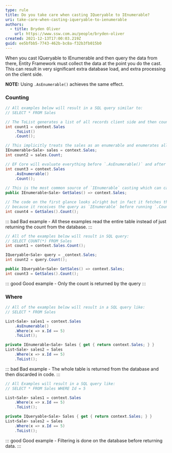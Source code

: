 ```yaml
---
type: rule
title: Do you take care when casting IQueryable to IEnumerable?
uri: take-care-when-casting-iqueryable-to-ienumerable
authors:
  - title: Bryden Oliver
    url: https://www.ssw.com.au/people/bryden-oliver
created: 2021-12-13T17:00:03.219Z
guid: ee5bfbb5-7743-462b-bc8a-f32b3fb015b0
---
```

When you cast IQueryable to IEnumerable and then query the data from there, Entity Framework must collect the data at the point you do the cast. This can result in very significant extra database load, and extra processing on the client side.

**NOTE:** Using `.AsEnumerable()` achieves the same effect.

<!--endintro-->

### Counting

```cs
// All examples below will result in a SQL query similar to:
// SELECT * FROM Sales

// The ToList generates a list of all records client side and then counts them.
int count1 = context.Sales
    .ToList()
    .Count();

// This implicitly treats the sales as an enumerable and enumerates all the items to count them.
IEnumerable<Sale> sales = context.Sales;
int count2 = sales.Count;	

// EF Core will evaluate everything before `.AsEnumerable()` and after that line, everything is in-memory.
int count3 = context.Sales
    .AsEnumerable()
    .Count();
    
// This is the most common source of `IEnumerable` casting which can cause significant performance issues.
public IEnumerable<Sale> GetSales() => context.Sales;

// The code on the first glance looks alright but in fact it fetches the entire table from SQL Server
// because it receives the query as `IEnumerable` before running `.Count()`.
int count4 = GetSales().Count();
```

::: bad
Bad example - All these examples read the entire table instead of just returning the count from the database.
:::

```cs
// All of the examples below will result in SQL query:
// SELECT COUNT(*) FROM Sales
int count1 = context.Sales.Count();

IQueryable<Sale> query = _context.Sales;
int count2 = query.Count();

public IQueryable<Sale> GetSales() => context.Sales;
int count3 = GetSales().Count();
```

::: good
Good example - Only the count is returned by the query
:::

### Where

```cs
// All of the examples below will result in a SQL query like:
// SELECT * FROM Sales

List<Sale> sales1 = context.Sales
    .AsEnumerable()
    .Where(x => x.Id == 5)
    .ToList();

private IEnumerable<Sale> Sales { get { return context.Sales; } }
List<Sale> sales2 = Sales
    .Where(x => x.Id == 5)
    .ToList();
```

::: bad
Bad example - The whole table is returned from the database and then discarded in code.
:::

```cs
// All Examples will result in a SQL query like:
// SELECT * FROM Sales WHERE Id = 5

List<Sale> sales1 = context.Sales
    .Where(x => x.Id == 5)
    .ToList();

private IQueryable<Sale> Sales { get { return context.Sales; } }
List<Sale> sales2 = Sales
    .Where(x => x.Id == 5)
    .ToList();
```

::: good
Good example - Filtering is done on the database before returning data.
:::